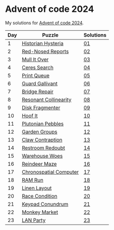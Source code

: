 # Advent of code 2024
My solutions for [Advent of code 2024](https://adventofcode.com/2024).

| Day | Puzzle                                                         | Solutions  |
|-----|----------------------------------------------------------------|------------|
| 1   | [Historian Hysteria](https://adventofcode.com/2024/day/1)      | [01](./01) |
| 2   | [Red-Nosed Reports](https://adventofcode.com/2024/day/2)       | [02](./02) |
| 3   | [Mull It Over](https://adventofcode.com/2024/day/3)            | [03](./03) |
| 4   | [Ceres Search](https://adventofcode.com/2024/day/4)            | [04](./04) |
| 5   | [Print Queue](https://adventofcode.com/2024/day/5)             | [05](./05) |
| 6   | [Guard Gallivant](https://adventofcode.com/2024/day/6)         | [06](./06) |
| 7   | [Bridge Repair](https://adventofcode.com/2024/day/7)           | [07](./07) |
| 8   | [Resonant Collinearity](https://adventofcode.com/2024/day/8)   | [08](./08) |
| 9   | [Disk Fragmenter](https://adventofcode.com/2024/day/9)         | [09](./09) |
| 10  | [Hoof It](https://adventofcode.com/2024/day/10)                | [10](./10) |
| 11  | [Plutonian Pebbles](https://adventofcode.com/2024/day/11)      | [11](./11) |
| 12  | [Garden Groups](https://adventofcode.com/2024/day/12)          | [12](./12) |
| 13  | [Claw Contraption](https://adventofcode.com/2024/day/13)       | [13](./13) |
| 14  | [Restroom Redoubt](https://adventofcode.com/2024/day/14)       | [14](./14) |
| 15  | [Warehouse Woes](https://adventofcode.com/2024/day/15)         | [15](./15) |
| 16  | [Reindeer Maze](https://adventofcode.com/2024/day/16)          | [16](./16) |
| 17  | [Chronospatial Computer](https://adventofcode.com/2024/day/17) | [17](./17) |
| 18  | [RAM Run](https://adventofcode.com/2024/day/18)                | [18](./18) |
| 19  | [Linen Layout](https://adventofcode.com/2024/day/19)           | [19](./19) |
| 20  | [Race Condition](https://adventofcode.com/2024/day/20)         | [20](./20) |
| 21  | [Keypad Conundrum](https://adventofcode.com/2024/day/21)       | [21](./21) |
| 22  | [Monkey Market](https://adventofcode.com/2024/day/22)          | [22](./22) |
| 23  | [LAN Party](https://adventofcode.com/2024/day/23)              | [23](./23) |
